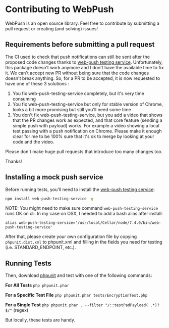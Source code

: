# Contributing to WebPush
WebPush is an open source library.
Feel free to contribute by submitting a pull request or creating (and solving) issues!

## Requirements before submitting a pull request

The CI used to check that push notifications can still be sent after the proposed code changes thanks to [web-push testing service](https://www.npmjs.com/package/web-push-testing-service). Unfortunately, this package doesn't work anymore and I don't have the available time to fix it. We can't accept new PR without being sure that the code changes doesn't break anything. So, for a PR to be accepted, it is now requested to have one of these 3 solutions :

1. You fix web-push-testing-service completely, but it's very time consuming
2. You fix web-push-testing-service but only for stable version of Chrome, looks a bit more promising but still you'll need some time
3. You don't fix web-push-testing-service, but you add a video that shows that the PR changes work as expected, and that core feature (sending a simple push with payload) works. For example a video showing a local test passing with a push notification on Chrome. Please make it enough clear for me to be 100% sure that it's ok to merge by looking at your code and the video.

Please don't make huge pull requests that introduce too many changes too.

Thanks!

## Installing a mock push service

Before running tests, you'll need to install the [web-push testing service](https://www.npmjs.com/package/web-push-testing-service):

```bash
npm install web-push-testing-service -g
```

NOTE: You might need to make sure command `web-push-testing-service` runs OK on cli. In my case on OSX, I needed to add a bash alias after install:

```~/.bash_profile
alias web-push-testing-service='/usr/local/Cellar/node/7.4.0/bin/web-push-testing-service'
```

After that, please create your own configuration file by copying
`phpunit.dist.xml` to phpunit.xml and filling in the fields you need for
testing (i.e. STANDARD_ENDPOINT, etc.).

## Running Tests

Then, download [phpunit](https://phpunit.de/) and test with one of the following commands:

**For All Tests**
    `php phpunit.phar`

**For a Specific Test File**
    `php phpunit.phar tests/EncryptionTest.php`

**For a Single Test**
    `php phpunit.phar . --filter "/::testPadPayload( .*)?$/"` (regex)

But locally, these tests are handy.
